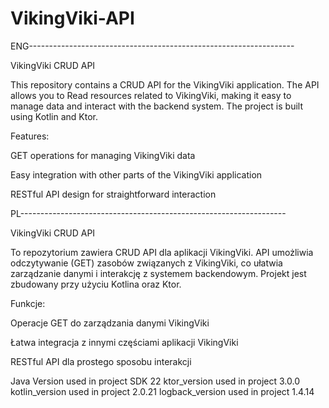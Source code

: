 # VikingViki-API
ENG------------------------------------------------------------------

VikingViki CRUD API

This repository contains a CRUD API for the VikingViki application. The API allows you to Read resources related to VikingViki, making it easy to manage data and interact with the backend system. The project is built using Kotlin and Ktor.

Features:

GET operations for managing VikingViki data

Easy integration with other parts of the VikingViki application

RESTful API design for straightforward interaction

PL------------------------------------------------------------------

VikingViki CRUD API

To repozytorium zawiera CRUD API dla aplikacji VikingViki. API umożliwia odczytywanie (GET) zasobów związanych z VikingViki, co ułatwia zarządzanie danymi i interakcję z systemem backendowym. Projekt jest zbudowany przy użyciu Kotlina oraz Ktor.

Funkcje:

Operacje GET do zarządzania danymi VikingViki

Łatwa integracja z innymi częściami aplikacji VikingViki

RESTful API dla prostego sposobu interakcji


Java Version used in project SDK 22
ktor_version used in project 3.0.0
kotlin_version used in project 2.0.21
logback_version used in project 1.4.14